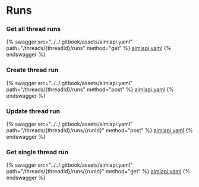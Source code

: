 # Runs

### Get all thread runs

{% swagger src="../../.gitbook/assets/aimlapi.yaml" path="/threads/{threadId}/runs" method="get" %}
[aimlapi.yaml](../../.gitbook/assets/aimlapi.yaml)
{% endswagger %}

### Create thread run

{% swagger src="../../.gitbook/assets/aimlapi.yaml" path="/threads/{threadId}/runs" method="post" %}
[aimlapi.yaml](../../.gitbook/assets/aimlapi.yaml)
{% endswagger %}

### Update thread run

{% swagger src="../../.gitbook/assets/aimlapi.yaml" path="/threads/{threadId}/runs/{runId}" method="post" %}
[aimlapi.yaml](../../.gitbook/assets/aimlapi.yaml)
{% endswagger %}

### Get single thread run

{% swagger src="../../.gitbook/assets/aimlapi.yaml" path="/threads/{threadId}/runs/{runId}" method="get" %}
[aimlapi.yaml](../../.gitbook/assets/aimlapi.yaml)
{% endswagger %}
